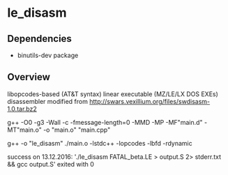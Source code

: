# le_disasm
## Dependencies
- binutils-dev package

## Overview
libopcodes-based (AT&amp;T syntax) linear executable (MZ/LE/LX DOS EXEs) disassembler modified from http://swars.vexillium.org/files/swdisasm-1.0.tar.bz2

 g++ -O0 -g3 -Wall -c -fmessage-length=0 -MMD -MP -MF"main.d" -MT"main.o" -o "main.o" "main.cpp"

 g++  -o "le_disasm"  ./main.o   -lstdc++ -lopcodes -lbfd -rdynamic

success on 13.12.2016: './le_disasm FATAL_beta.LE > output.S 2> stderr.txt && gcc output.S' exited with 0
